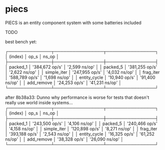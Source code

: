 # piecs
PIECS is an entity component system with some batteries included

TODO

best bench yet:

┌──────────────┬────────────────┬────────────────┐
│   (index)    │      op_s      │     ns_op      │
├──────────────┼────────────────┼────────────────┤
│   packed_1   │ '384,672 op/s' │ '2,599 ns/op'  │
│   packed_5   │ '381,255 op/s' │ '2,622 ns/op'  │
│ simple_iter  │ '247,955 op/s' │ '4,032 ns/op'  │
│  frag_iter   │ '588,789 op/s' │ '1,698 ns/op'  │
│ entity_cycle │ '10,940 op/s'  │ '91,400 ns/op' │
│  add_remove  │ '24,253 op/s'  │ '41,231 ns/op' │
└──────────────┴────────────────┴────────────────┘

after 8b38a33: Dunno why performance is worse for tests that doesn't really use world inside systems...
┌──────────────┬────────────────┬────────────────┐
│   (index)    │      op_s      │     ns_op      │
├──────────────┼────────────────┼────────────────┤
│   packed_1   │ '243,500 op/s' │ '4,106 ns/op'  │
│   packed_5   │ '240,466 op/s' │ '4,158 ns/op'  │
│ simple_iter  │ '120,898 op/s' │ '8,271 ns/op'  │
│  frag_iter   │ '393,188 op/s' │ '2,543 ns/op'  │
│ entity_cycle │ '16,325 op/s'  │ '61,252 ns/op' │
│  add_remove  │ '38,328 op/s'  │ '26,090 ns/op' │
└──────────────┴────────────────┴────────────────┘
